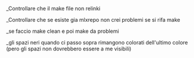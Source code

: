 _Controllare che il make file non relinki

_Controllare che se esiste gia mlxrepo non crei problemi se si rifa make

_se faccio make clean  e poi make da problemi

_gli spazi neri quando ci passo sopra rimangono colorati dell'ultimo colore
	(pero gli spazi non dovrebbero essere a me visibili)
